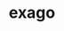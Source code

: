 ---
title: "exago"
layout: cache
categories: [package, develop]
meta: {"compilers": ["gcc@11.4.0", "gcc@9.4.0"], "num_specs": 8, "num_specs_by_stack": {"e4s": 5, "e4s-power": 3, "root": 8}, "oss": ["ubuntu20.04", "ubuntu22.04"], "platforms": ["linux"], "stacks": ["e4s", "e4s-power", "root"], "targets": ["ppc64le", "x86_64_v3"], "versions": ["1.6.0"]}
spec_details: [{"compiler": "gcc@9.4.0", "hash": "56eab6njrxfxan3xhgw3hf2par5q2ttp", "os": "ubuntu20.04", "platform": "linux", "size": "-", "stacks": ["e4s-power", "root"], "target": "ppc64le", "variants": ["build_system=cmake", "build_type=Release", "+cuda", "cuda_arch:=70", "generator=make", "+hiop", "~ipo", "~ipopt", "+logging", "+mpi", "patches:=7f74f3c", "+python", "+raja", "~rocm"], "versions": ["1.6.0"]}, {"compiler": "gcc@11.4.0", "hash": "e2ius5mmwgxk4korfaih45wyioygqv6v", "os": "ubuntu22.04", "platform": "linux", "size": "-", "stacks": ["e4s", "root"], "target": "x86_64_v3", "variants": ["build_system=cmake", "build_type=Release", "+cuda", "cuda_arch:=80", "generator=make", "+hiop", "~ipo", "~ipopt", "+logging", "+mpi", "patches:=7f74f3c", "+python", "+raja", "~rocm"], "versions": ["1.6.0"]}, {"compiler": "gcc@11.4.0", "hash": "n5x6jrqwb3bqck54jzfuwuorkhokeyaz", "os": "ubuntu22.04", "platform": "linux", "size": "-", "stacks": ["e4s", "root"], "target": "x86_64_v3", "variants": ["build_system=cmake", "build_type=Release", "+cuda", "cuda_arch:=80", "generator=make", "+hiop", "~ipo", "~ipopt", "+logging", "+mpi", "patches:=7f74f3c", "+python", "+raja", "~rocm"], "versions": ["1.6.0"]}, {"compiler": "gcc@9.4.0", "hash": "p3egewcwgyalwfwjnv62pkksblam4m7r", "os": "ubuntu20.04", "platform": "linux", "size": "-", "stacks": ["e4s-power", "root"], "target": "ppc64le", "variants": ["build_system=cmake", "build_type=Release", "+cuda", "cuda_arch:=70", "generator=make", "+hiop", "~ipo", "~ipopt", "+logging", "+mpi", "patches:=7f74f3c", "+python", "+raja", "~rocm"], "versions": ["1.6.0"]}, {"compiler": "gcc@11.4.0", "hash": "rqmpcaqzexi4hhricvmhpf6fj5gl2a55", "os": "ubuntu22.04", "platform": "linux", "size": "-", "stacks": ["e4s", "root"], "target": "x86_64_v3", "variants": ["build_system=cmake", "build_type=Release", "+cuda", "cuda_arch:=80", "generator=make", "+hiop", "~ipo", "~ipopt", "+logging", "+mpi", "patches:=7f74f3c", "+python", "+raja", "~rocm"], "versions": ["1.6.0"]}, {"compiler": "gcc@11.4.0", "hash": "rvg2xisq3zqapo5klyyhedlrc6ecrs45", "os": "ubuntu22.04", "platform": "linux", "size": "-", "stacks": ["e4s", "root"], "target": "x86_64_v3", "variants": ["build_system=cmake", "build_type=Release", "+cuda", "cuda_arch:=80", "generator=make", "+hiop", "~ipo", "~ipopt", "+logging", "+mpi", "patches:=7f74f3c", "+python", "+raja", "~rocm"], "versions": ["1.6.0"]}, {"compiler": "gcc@11.4.0", "hash": "uixr4r65gmlfytqyjvlx2jnukjsznkng", "os": "ubuntu22.04", "platform": "linux", "size": "-", "stacks": ["e4s", "root"], "target": "x86_64_v3", "variants": ["build_system=cmake", "build_type=Release", "+cuda", "cuda_arch:=80", "generator=make", "+hiop", "~ipo", "~ipopt", "+logging", "+mpi", "patches:=7f74f3c", "+python", "+raja", "~rocm"], "versions": ["1.6.0"]}, {"compiler": "gcc@9.4.0", "hash": "zcuk2pc73wgblqja52muuekch4ynhurv", "os": "ubuntu20.04", "platform": "linux", "size": "-", "stacks": ["e4s-power", "root"], "target": "ppc64le", "variants": ["build_system=cmake", "build_type=Release", "+cuda", "cuda_arch:=70", "generator=make", "+hiop", "~ipo", "~ipopt", "+logging", "+mpi", "patches:=7f74f3c", "+python", "+raja", "~rocm"], "versions": ["1.6.0"]}]
---